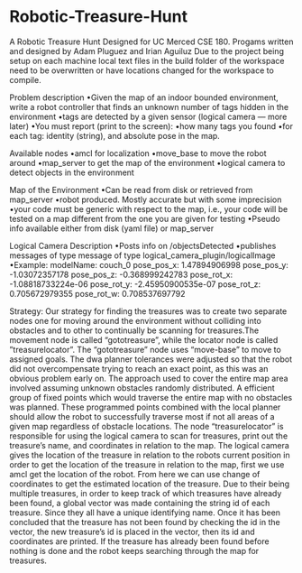 # Robotic-Treasure-Hunt
A Robotic Treasure Hunt Designed for UC Merced CSE 180.
Progams written and designed by Adam Pluguez and Irian Aguiluz
Due to the project being setup on each machine local text files in the build folder of the workspace need to be overwritten or have locations changed for the workspace to compile.

Problem description
•Given the map of an indoor bounded environment, write a robot controller that finds an unknown number of 
tags hidden in the environment 
•tags are detected by a given sensor (logical camera — more later) 
•You must report (print to the screen):
•how many tags you found 
•for each tag: identity (string), and absolute pose in the map.

Available nodes
•amcl for localization 
•move_base to move the robot around 
•map_server to get the map of the environment
•logical camera to detect objects in the environment

Map of the Environment
•Can be read from disk or retrieved from map_server
•robot produced. Mostly accurate but with some imprecision 
•your code must be generic with respect to the map,
i.e., your code will be tested on a map different from the one you are given for testing 
•Pseudo info available either from disk (yaml file) or map_server

Logical Camera Description
•Posts info on /objectsDetected
•publishes messages of type message of type logical_camera_plugin/logicalImage
•Example:
modelName: couch_0 
pose_pos_x: 1.47894906998 
pose_pos_y: -1.03072357178 
pose_pos_z: -0.368999242783 
pose_rot_x: -1.08818733224e-06 
pose_rot_y: -2.45950900535e-07 
pose_rot_z: 0.705672979355 
pose_rot_w: 0.708537697792

Strategy:
	Our strategy for finding the treasures was to create two separate nodes one for moving around the environment without colliding into obstacles and to other to continually be scanning for treasures.The movement node is called “gototreasure”, while the locator node is called ”treasurelocator”.
The “gototreasure” node uses “move-base” to move to assigned goals. The dwa planner tolerances were adjusted so that the robot did not overcompensate trying to reach an exact point, as this was an obvious problem early on. The approach used to cover the entire map area involved assuming unknown obstacles randomly distributed. A efficient group of fixed points which would traverse the entire map with no obstacles was planned. These programmed points combined with the local planner should allow the robot to successfully traverse most if not all areas of a given map regardless of obstacle locations.
The node “treasurelocator” is responsible for using the logical camera to scan for treasures, print out the treasure’s name, and coordinates in relation to the map. The logical camera gives the location of the treasure in relation to the robots current position  in order to get the location of the treasure in relation to the map, first we use amcl get the location of the robot. From here we can use change of coordinates to get the estimated location of the treasure. Due to their being multiple treasures, in order to keep track of which treasures have already been found, a global vector was made containing the string id of each treasure. Since they all have a unique identifying name. Once it has been concluded that the treasure has not been found by checking the id in the vector, the new treasure’s id is placed in the vector, then its id and coordinates are printed. If the treasure has already been found before nothing is done and the robot keeps searching through the map for treasures.


